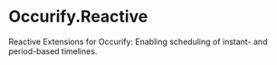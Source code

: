 # Occurify.Reactive
Reactive Extensions for Occurify: Enabling scheduling of instant- and period-based timelines.
